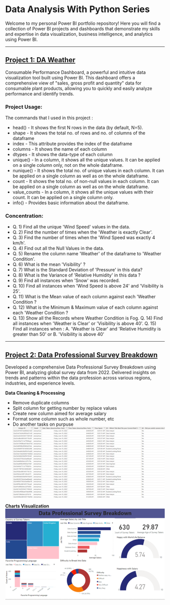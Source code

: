 # Data Analysis With Python Series
Welcome to my personal Power BI portfolio repository! Here you will find a collection of Power BI projects and dashboards that demonstrate my skills and expertise in data visualization, business intelligence, and analytics using Power BI.

---
## [Project 1: DA Weather](/Project_1_Weather/Weather.ipynb)

Consumable Performance Dashboard, a powerful and intuitive data visualization tool built using Power BI. This dashboard offers a comprehensive view of "sales, gross profit and quantity" data for consumable plant products, allowing you to quickly and easily analyze performance and identify trends.

### Project Usage:
The commands that I used in this project :

* head() - It shows the first N rows in the data (by default, N=5).
* shape - It shows the total no. of rows and no. of columns of the dataframe
* index - This attribute provides the index of the dataframe
* columns - It shows the name of each column
* dtypes - It shows the data-type of each column
* unique() - In a column, it shows all the unique values. It can be applied on a single column only, not on the whole dataframe.
* nunique() - It shows the total no. of unique values in each column. It can be applied on a single column as well as on the whole dataframe.
* count - It shows the total no. of non-null values in each column. It can be applied on a single column as well as on the whole dataframe.
* value_counts - In a column, it shows all the unique values with their count. It can be applied on a single column only.
* info() - Provides basic information about the dataframe.
### Concentration:
* Q. 1)  Find all the unique 'Wind Speed' values in the data.
* Q. 2) Find the number of times when the 'Weather is exactly Clear'.
* Q. 3) Find the number of times when the 'Wind Speed was exactly 4 km/h'.
* Q. 4) Find out all the Null Values in the data.
* Q. 5) Rename the column name 'Weather' of the dataframe to 'Weather Condition'.
* Q. 6) What is the mean 'Visibility' ?
* Q. 7) What is the Standard Deviation of 'Pressure'  in this data?
* Q. 8) What is the Variance of 'Relative Humidity' in this data ?
* Q. 9) Find all instances when 'Snow' was recorded.
* Q. 10) Find all instances when 'Wind Speed is above 24' and 'Visibility is 25'.
* Q. 11) What is the Mean value of each column against each 'Weather Condition ?
* Q. 12) What is the Minimum & Maximum value of each column against each 'Weather Condition ?
* Q. 13) Show all the Records where Weather Condition is Fog.
Q. 14) Find all instances when 'Weather is Clear' or 'Visibility is above 40'.
Q. 15) Find all instances when :
A. 'Weather is Clear' and 'Relative Humidity is greater than 50'
or
B. 'Visibility is above 40'
---
## [Project 2: Data Professional Survey Breakdown](/Data_Professional_Survey_BreakDown.pbix)

Developed a comprehensive Data Professional Survey Breakdown using Power BI, analyzing global survey data from 2022. Delivered insights on trends and patterns within the data profession across various regions, industries, and experience levels. 

**Data Cleaning & Processing**
 - Remove duplicate columns
 - Split column for getting number by replace values
 - Create new column aimed for average salary
 - Format some column such as whole number, etc
 - Do another tasks on purpuse
![3dash](https://github.com/taytran1510/Power-BI-Portfolio-Project/blob/main/Images/SampleDataProfessionalSurvey.png)

**Charts Visualization**
![3dash](https://github.com/taytran1510/Power-BI-Portfolio-Project/blob/main/Images/ReviewProfessionalSurvey.png)


